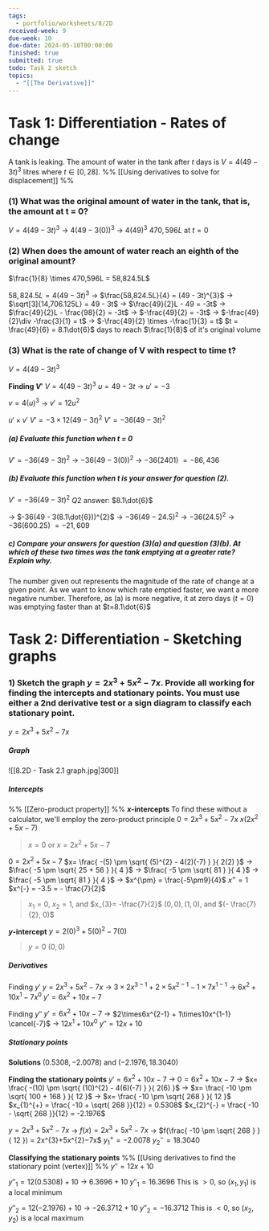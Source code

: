 ```yaml
---
tags:
  - portfolio/worksheets/8/2D
received-week: 9
due-week: 10
due-date: 2024-05-10T00:00:00
finished: true
submitted: true
todo: Task 2 sketch
topics:
  - "[[The Derivative]]"
---
```

# Task 1: Differentiation - Rates of change
A tank is leaking. The amount of water in the tank after $t$ days is $V = 4(49 − 3t)^{3}$ litres where $t \in [0, 28]$. 
%% [[Using derivatives to solve for displacement]] %%
### (1) What was the original amount of water in the tank, that is, the amount at t = 0? 
$V = 4(49 − 3t)^{3}$
-> $4(49 − 3(0))^{3}$
-> $4(49)^{3}$
$470,596L$ at $t=0$

### (2) When does the amount of water reach an eighth of the original amount?
$\frac{1}{8} \times 470,596L  = 58,824.5L$

$58,824.5L = 4(49 - 3t)^{3}$
-> $\frac{58,824.5L}{4} = (49 - 3t)^{3}$
-> $\sqrt[3]{14,706.125L} = 49 - 3t$
-> $\frac{49}{2}L - 49 = -3t$
-> $\frac{49}{2}L  - \frac{98}{2} = -3t$
-> $-\frac{49}{2} = -3t$
-> $-\frac{49}{2}\div -\frac{3}{1} = t$
-> $-\frac{49}{2} \times -\frac{1}{3} = t$
$t = \frac{49}{6} = 8.1\dot{6}$ days to reach $\frac{1}{8}$ of it's original volume


### (3) What is the rate of change of V with respect to time t? 
$V = 4(49 − 3t)^{3}$

**Finding $V'$**
$V = 4(49 − 3t)^{3}$
$u = 49 - 3t$
	-> $u' = -3$

$v = 4(u)^{3}$
-> $v' = 12u^{2}$

$u' \times v'$
$V' =-3 \times 12(49-3t)^{2}$
$V' =-36(49-3t)^{2}$

##### (a) Evaluate this function when t = 0 
$V' =-36(49-3t)^{2}$
-> $-36(49-3(0))^{2}$
-> $-36(2401)$
$= -86,436$


##### (b) Evaluate this function when $t$ is your answer for question (2). 
$V' =-36(49-3t)^{2}$
$Q2$ answer: $8.1\dot{6}$

-> $-36(49 - 3(8.1\dot{6}))^{2}$
-> $-36(49 - 24.5)^{2}$
-> $-36(24.5)^{2}$
-> $-36(600.25)$
$= -21,609$

##### c) Compare your answers for question (3)(a) and question (3)(b). At which of these two times was the tank emptying at a greater rate? Explain why.
The number given out represents the magnitude of the rate of change at a given point. As we want to know which rate emptied faster, we want a more negative number.
Therefore, as (a) is more negative, it at zero days ($t=0$) was emptying faster than at $t=8.1\dot{6}$

# Task 2: Differentiation - Sketching graphs
### 1) Sketch the graph $y = 2x^{3}+5x^{2}−7x$. Provide all working for finding the intercepts and stationary points. You must use either a 2nd derivative test or a sign diagram to classify each stationary point.
$y = 2x^{3}+5x^{2}−7x$

##### Graph
![[8.2D - Task 2.1 graph.jpg|300]]

##### Intercepts
%% [[Zero-product property]] %%
**$x$-intercepts**
To find these without a calculator, we'll employ the zero-product principle
$0 = 2x^{3}+5x^{2}−7x$
$x(2x^{2} + 5x - 7)$
>$x = 0$ or 
>$x = 2x^{2} + 5x - 7$ 

$0 = 2x^{2} + 5x - 7$
$x= \frac{ -(5) \pm \sqrt{ (5)^{2} - 4(2)(-7) } }{ 2(2) }$
-> $\frac{ -5 \pm \sqrt{ 25 + 56 } }{ 4 }$
-> $\frac{ -5 \pm \sqrt{ 81 } }{ 4 }$
-> $\frac{ -5 \pm \sqrt{ 81 } }{ 4 }$
-> $x^{\pm} = \frac{-5\pm9}{4}$
$x^{+}= 1$
$x^{-} = -3.5 = - \frac{7}{2}$

> $x_{1} = 0$, $x_{2}=1$, and $x_{3}= -\frac{7}{2}$
> $(0, 0), (1, 0),$ and $(- \frac{7}{2}, 0)$


**$y$-intercept**
$y = 2(0)^{3} + 5(0)^{2} - 7(0)$
> $y = 0$
> $(0,0)$

##### Derivatives
Finding $y'$
$y = 2x^{3}+5x^{2}−7x$
-> $3\times2x^{3-1} + 2\times5x^{2-1} - 1\times7x^{1-1}$
-> $6x^{2} + 10x^{1} -7x^{0}$
$y' = 6x^{2} + 10x -7$

Finding $y''$
$y' = 6x^{2} + 10x -7$
-> $2\times6x^{2-1} + 1\times10x^{1-1} \cancel{-7}$
-> $12x^{1} + 10x^{0}$
$y'' = 12x + 10$


##### Stationary points
**Solutions**
$(0.5308, -2.0078)$ and $(-2.1976, 18.3040)$

**Finding the stationary points**
$y' = 6x^{2} + 10x -7$
-> $0 = 6x^{2} + 10x -7$
-> $x= \frac{ -(10) \pm \sqrt{ (10)^{2} - 4(6)(-7) } }{ 2(6) }$
-> $x= \frac{ -10 \pm \sqrt{ 100 + 168 } }{ 12 }$
-> $x= \frac{ -10 \pm \sqrt{ 268 } }{ 12 }$
$x_{1}^{+} = \frac{ -10 + \sqrt{ 268 }}{12} =  0.5308$
$x_{2}^{-} = \frac{ -10 - \sqrt{ 268 }}{12} = -2.1976$


$y = 2x^{3}+5x^{2}−7x$
-> $f(x) = 2x^{3}+5x^{2}−7x$
-> $f(\frac{ -10 \pm \sqrt{ 268 } }{ 12 }) = 2x^{3}+5x^{2}−7x$
$y^{+}_{1} = -2.0078$
$y^{-}_{2} = 18.3040$


**Classifying the stationary points**
%% [[Using derivatives to find the stationary point (vertex)]] %%
$y'' = 12x + 10$

$y''_{1} = 12(0.5308) + 10$
-> $6.3696 + 10$
$y''_{1} = 16.3696$
This is $>0$, so $(x_{1},y_{1})$ is a local minimum

$y''_{2} = 12(-2.1976) + 10$
-> $-26.3712 + 10$
$y''_{2}= -16.3712$
This is $<0$, so $(x_{2},y_{2})$ is a local maximum

